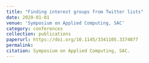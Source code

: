 ```yaml
---
title: "Finding interest groups from Twitter lists"
date: 2020-01-01
venue: 'Symposium on Applied Computing, SAC'
category: conferences
collection: publications
paperurl: https://doi.org/10.1145/3341105.3374077
permalink: 
citation: Symposium on Applied Computing, SAC.
---
```

